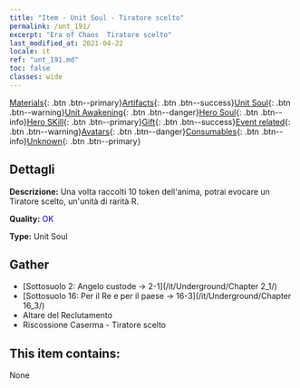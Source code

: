 ```yaml
---
title: "Item - Unit Soul - Tiratore scelto"
permalink: /unt_191/
excerpt: "Era of Chaos  Tiratore scelto"
last_modified_at: 2021-04-22
locale: it
ref: "unt_191.md"
toc: false
classes: wide
---
```

 [Materials](/ItemsIT/){: .btn .btn--primary}[Artifacts](/ItemsIT/Artifacts/){: .btn .btn--success}[Unit Soul](/ItemsIT/UnitSoul/){: .btn .btn--warning}[Unit Awakening](/ItemsIT/UnitAwakening/){: .btn .btn--danger}[Hero Soul](/ItemsIT/HeroSoul/){: .btn .btn--info}[Hero SKill](/ItemsIT/HeroSkill/){: .btn .btn--primary}[Gift](/ItemsIT/Gift/){: .btn .btn--success}[Event related](/ItemsIT/Events/){: .btn .btn--warning}[Avatars](/ItemsIT/Avatars/){: .btn .btn--danger}[Consumables](/ItemsIT/Consumables/){: .btn .btn--info}[Unknown](/ItemsIT/Unknown/){: .btn .btn--primary}

## Dettagli
 **Descrizione:** Una volta raccolti 10 token dell'anima, potrai evocare un Tiratore scelto, un'unità di rarità R.

 **Quality:** <span style="color: #0000CD">OK</span>

 **Type:** Unit Soul

## Gather

*    [Sottosuolo 2: Angelo custode -> 2-1](/it/Underground/Chapter 2_1/) 
*    [Sottosuolo 16: Per il Re e per il paese -> 16-3](/it/Underground/Chapter 16_3/) 
*    Altare del Reclutamento 
*    Riscossione Caserma - Tiratore scelto 

## This item contains:

  None

